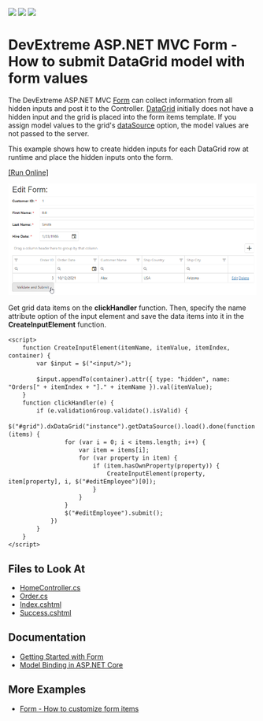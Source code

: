 <!-- default badges list -->
![](https://img.shields.io/endpoint?url=https://codecentral.devexpress.com/api/v1/VersionRange/128583361/17.2.4%2B)
[![](https://img.shields.io/badge/Open_in_DevExpress_Support_Center-FF7200?style=flat-square&logo=DevExpress&logoColor=white)](https://supportcenter.devexpress.com/ticket/details/T590924)
[![](https://img.shields.io/badge/📖_How_to_use_DevExpress_Examples-e9f6fc?style=flat-square)](https://docs.devexpress.com/GeneralInformation/403183)
<!-- default badges end -->

# DevExtreme ASP.NET MVC Form - How to submit DataGrid model with form values

The DevExtreme ASP.NET MVC [Form](https://docs.devexpress.com/AspNetCore/DevExtreme.AspNet.Mvc.Builders.FormBuilder-1) can collect information from all hidden inputs and post it to the Controller. [DataGrid](https://docs.devexpress.com/AspNetCore/DevExtreme.AspNet.Mvc.Builders.DataGridBuilder-1) initially does not have a hidden input and the grid is placed into the form items template. If you assign model values to the grid's [dataSource](https://docs.devexpress.com/AspNetCore/DevExtreme.AspNet.Mvc.Builders.DataGridBuilder-1.DataSource(DevExtreme.AspNet.Mvc.JS)) option, the model values are not passed to the server. 

This example shows how to create hidden inputs for each DataGrid row at runtime and place the hidden inputs onto the form. 

[[Run Online]](https://codecentral.devexpress.com/t590924/)

![grid-model](submit-grid-model-with-form.png)

Get grid data items on the **clickHandler** function. Then, specify the name attribute option of the input element and save the data items into it in the **CreateInputElement** function. 

```cshtml
<script>
    function CreateInputElement(itemName, itemValue, itemIndex, container) {
        var $input = $("<input/>");

        $input.appendTo(container).attr({ type: "hidden", name: "Orders[" + itemIndex + "]." + itemName }).val(itemValue);
    }
    function clickHandler(e) {
        if (e.validationGroup.validate().isValid) {
            $("#grid").dxDataGrid("instance").getDataSource().load().done(function (items) {
                for (var i = 0; i < items.length; i++) {
                    var item = items[i];
                    for (var property in item) {
                        if (item.hasOwnProperty(property)) {
                            CreateInputElement(property, item[property], i, $("#editEmployee")[0]);
                        }
                    }
                }
                $("#editEmployee").submit();
            })
        }
    }
</script>
```

## Files to Look At

- [HomeController.cs](./MVC/dxSampleT590924/Controllers/HomeController.cs)
- [Order.cs](./MVC/dxSampleT590924/Models/Order.cs) 
- [Index.cshtml](./MVC/dxSampleT590924/Views/Home/Index.cshtml)
- [Success.cshtml](./MVC/dxSampleT590924/Views/Home/Success.cshtml)

## Documentation

- [Getting Started with Form](https://js.devexpress.com/Documentation/Guide/UI_Components/Form/Getting_Started_with_Form/)
- [Model Binding in ASP.NET Core](https://docs.microsoft.com/en-us/aspnet/core/mvc/models/model-binding?view=aspnetcore-6.0)


## More Examples

- [Form - How to customize form items](https://github.com/DevExpress-Examples/Form-Custom-items)

